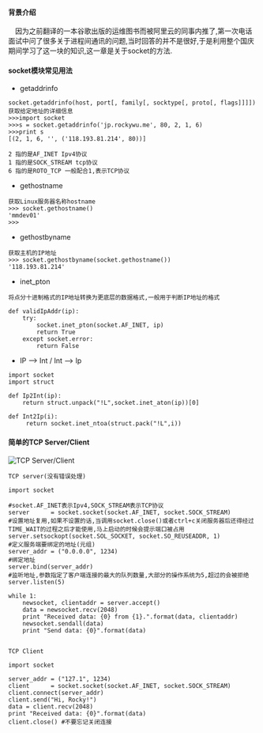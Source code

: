 #### 背景介绍

&emsp;因为之前翻译的一本谷歌出版的运维图书而被阿里云的同事内推了,第一次电话面试中问了很多关于进程间通讯的问题,当时回答的并不是很好,于是利用整个国庆期间学习了这一块的知识,这一章是关于socket的方法.

#### socket模块常见用法

* getaddrinfo

```
socket.getaddrinfo(host, port[, family[, socktype[, proto[, flags]]]])
获取给定地址的详细信息
>>>import socket
>>>s = socket.getaddrinfo('jp.rockywu.me', 80, 2, 1, 6)
>>>print s
[(2, 1, 6, '', ('118.193.81.214', 80))]

2 指的是AF_INET Ipv4协议
1 指的是SOCK_STREAM tcp协议
6 指的是ROTO_TCP 一般配合1,表示TCP协议

```

* gethostname

```
获取Linux服务器名称hostname
>>> socket.gethostname()
'mmdev01'
>>>
```

* gethostbyname

```
获取主机的IP地址
>>> socket.gethostbyname(socket.gethostname())
'118.193.81.214'
```

* inet_pton

```
将点分十进制格式的IP地址转换为更底层的数据格式,一般用于判断IP地址的格式

def validIpAddr(ip):
    try:
        socket.inet_pton(socket.AF_INET, ip)
        return True
    except socket.error:
        return False
```

* IP --> Int / Int --> Ip

```
import socket
import struct

def Ip2Int(ip):
    return struct.unpack("!L",socket.inet_aton(ip))[0]

def Int2Ip(i):
     return socket.inet_ntoa(struct.pack("!L",i))

```

#### 简单的TCP Server/Client

![TCP Server/Client](https://raw.githubusercontent.com/hellorocky/blog/master/picture/3.basic_socket.png)

```
TCP server(没有错误处理)

import socket

#socket.AF_INET表示Ipv4,SOCK_STREAM表示TCP协议
server      = socket.socket(socket.AF_INET, socket.SOCK_STREAM)
#设置地址复用,如果不设置的话,当调用socket.close()或者ctrl+c关闭服务器后还得经过TIME_WAIT的过程之后才能使用,马上启动的时候会提示端口被占用
server.setsockopt(socket.SOL_SOCKET, socket.SO_REUSEADDR, 1)
#定义服务端要绑定的地址(元组)
server_addr = ("0.0.0.0", 1234)
#绑定地址
server.bind(server_addr)
#监听地址,参数指定了客户端连接的最大的队列数量,大部分的操作系统为5,超过的会被拒绝
server.listen(5)

while 1:
    newsocket, clientaddr = server.accept()
    data = newsocket.recv(2048)
    print "Received data: {0} from {1}.".format(data, clientaddr)
    newsocket.sendall(data)
    print "Send data: {0}".format(data)


TCP Client

import socket

server_addr = ("127.1", 1234)
client      = socket.socket(socket.AF_INET, socket.SOCK_STREAM)
client.connect(server_addr)
client.send("Hi, Rocky!")
data = client.recv(2048)
print "Received data: {0}".format(data)
client.close() #不要忘记关闭连接

```
